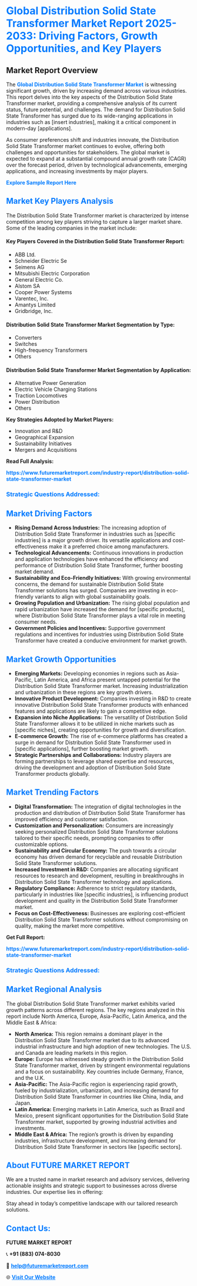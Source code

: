 <h1 style="color: #007BFF;">Global Distribution Solid State Transformer Market Report 2025-2033: Driving Factors, Growth Opportunities, and Key Players</h1>

<section id="overview">
<h2>Market Report Overview</h2>
<p>The <a href="https://www.futuremarketreport.com/industry-report/distribution-solid-state-transformer-market" style="color: #007BFF; text-decoration: none;"><strong>Global Distribution Solid State Transformer Market</strong></a> is witnessing significant growth, driven by increasing demand across various industries. This report delves into the key aspects of the Distribution Solid State Transformer market, providing a comprehensive analysis of its current status, future potential, and challenges. The demand for Distribution Solid State Transformer has surged due to its wide-ranging applications in industries such as [insert industries], making it a critical component in modern-day [applications].</p>
<p>As consumer preferences shift and industries innovate, the Distribution Solid State Transformer market continues to evolve, offering both challenges and opportunities for stakeholders. The global market is expected to expand at a substantial compound annual growth rate (CAGR) over the forecast period, driven by technological advancements, emerging applications, and increasing investments by major players.</p>
</section>

<section id="overview">
<p><a href="https://www.futuremarketreport.com/request-sample/reportId=54049" style="color: #007BFF; text-decoration: none;"><strong>Explore Sample Report Here</strong></a></p>
</section>

<section id="key-players">
<h2 style="color: #007BFF;">Market Key Players Analysis</h2>
<p>The Distribution Solid State Transformer market is characterized by intense competition among key players striving to capture a larger market share. Some of the leading companies in the market include:</p>
<h4>Key Players Covered in the Distribution Solid State Transformer Report:</h4>
<ul><li>ABB Ltd.</li><li>Schneider Electric Se</li><li>Seimens AG</li><li>Mitsubishi Electric Corporation</li><li>General Electric Co.</li><li>Alstom SA</li><li>Cooper Power Systems</li><li>Varentec, Inc.</li><li>Amantys Limited</li><li>Gridbridge, Inc.</li></ul>
<h4>Distribution Solid State Transformer Market Segmentation by Type:</h4>
<ul><li>Converters</li><li>Switches</li><li>High-frequency Transformers</li><li>Others</li></ul>

<h4>Distribution Solid State Transformer Market Segmentation by Application:</h4>
<ul><li>Alternative Power Generation</li><li>Electric Vehicle Charging Stations</li><li>Traction Locomotives</li><li>Power Distribution</li><li>Others</li></ul>
<p><strong>Key Strategies Adopted by Market Players:</strong></p>
<ul>
<li>Innovation and R&D</li>
<li>Geographical Expansion</li>
<li>Sustainability Initiatives</li>
<li>Mergers and Acquisitions</li>
</ul>
</section>

<section>
<p><strong>Read Full Analysis: </strong></p><a href="https://www.futuremarketreport.com/industry-report/distribution-solid-state-transformer-market" style="color: #007BFF; text-decoration: none;"><strong>https://www.futuremarketreport.com/industry-report/distribution-solid-state-transformer-market</strong></a>
<h3 style="color: #007BFF;">Strategic Questions Addressed:</h3>
</section>

<section id="driving-factors">
<h2 style="color: #007BFF;">Market Driving Factors</h2>
<ul>
<li><strong>Rising Demand Across Industries:</strong> The increasing adoption of Distribution Solid State Transformer in industries such as [specific industries] is a major growth driver. Its versatile applications and cost-effectiveness make it a preferred choice among manufacturers.</li>
<li><strong>Technological Advancements:</strong> Continuous innovations in production and application technologies have enhanced the efficiency and performance of Distribution Solid State Transformer, further boosting market demand.</li>
<li><strong>Sustainability and Eco-Friendly Initiatives:</strong> With growing environmental concerns, the demand for sustainable Distribution Solid State Transformer solutions has surged. Companies are investing in eco-friendly variants to align with global sustainability goals.</li>
<li><strong>Growing Population and Urbanization:</strong> The rising global population and rapid urbanization have increased the demand for [specific products], where Distribution Solid State Transformer plays a vital role in meeting consumer needs.</li>
<li><strong>Government Policies and Incentives:</strong> Supportive government regulations and incentives for industries using Distribution Solid State Transformer have created a conducive environment for market growth.</li>
</ul>
</section>

<section id="growth-opportunities">
<h2 style="color: #007BFF;">Market Growth Opportunities</h2>
<ul>
<li><strong>Emerging Markets:</strong> Developing economies in regions such as Asia-Pacific, Latin America, and Africa present untapped potential for the Distribution Solid State Transformer market. Increasing industrialization and urbanization in these regions are key growth drivers.</li>
<li><strong>Innovative Product Development:</strong> Companies investing in R&D to create innovative Distribution Solid State Transformer products with enhanced features and applications are likely to gain a competitive edge.</li>
<li><strong>Expansion into Niche Applications:</strong> The versatility of Distribution Solid State Transformer allows it to be utilized in niche markets such as [specific niches], creating opportunities for growth and diversification.</li>
<li><strong>E-commerce Growth:</strong> The rise of e-commerce platforms has created a surge in demand for Distribution Solid State Transformer used in [specific applications], further boosting market growth.</li>
<li><strong>Strategic Partnerships and Collaborations:</strong> Industry players are forming partnerships to leverage shared expertise and resources, driving the development and adoption of Distribution Solid State Transformer products globally.</li>
</ul>
</section>

<section id="trending-factors">
<h2 style="color: #007BFF;">Market Trending Factors</h2>
<ul>
<li><strong>Digital Transformation:</strong> The integration of digital technologies in the production and distribution of Distribution Solid State Transformer has improved efficiency and customer satisfaction.</li>
<li><strong>Customization and Personalization:</strong> Consumers are increasingly seeking personalized Distribution Solid State Transformer solutions tailored to their specific needs, prompting companies to offer customizable options.</li>
<li><strong>Sustainability and Circular Economy:</strong> The push towards a circular economy has driven demand for recyclable and reusable Distribution Solid State Transformer solutions.</li>
<li><strong>Increased Investment in R&D:</strong> Companies are allocating significant resources to research and development, resulting in breakthroughs in Distribution Solid State Transformer technology and applications.</li>
<li><strong>Regulatory Compliance:</strong> Adherence to strict regulatory standards, particularly in industries like [specific industries], is influencing product development and quality in the Distribution Solid State Transformer market.</li>
<li><strong>Focus on Cost-Effectiveness:</strong> Businesses are exploring cost-efficient Distribution Solid State Transformer solutions without compromising on quality, making the market more competitive.</li>
</ul>
</section>

<section>
<p><strong>Get Full Report: </strong></p><a href="https://www.futuremarketreport.com/industry-report/distribution-solid-state-transformer-market" style="color: #007BFF; text-decoration: none;"><strong>https://www.futuremarketreport.com/industry-report/distribution-solid-state-transformer-market</strong></a>
<h3 style="color: #007BFF;">Strategic Questions Addressed:</h3>
</section>


<section id="regional-analysis">
<h2 style="color: #007BFF;">Market Regional Analysis</h2>
<p>The global Distribution Solid State Transformer market exhibits varied growth patterns across different regions. The key regions analyzed in this report include North America, Europe, Asia-Pacific, Latin America, and the Middle East & Africa:</p>
<ul>
<li><strong>North America:</strong> This region remains a dominant player in the Distribution Solid State Transformer market due to its advanced industrial infrastructure and high adoption of new technologies. The U.S. and Canada are leading markets in this region.</li>
<li><strong>Europe:</strong> Europe has witnessed steady growth in the Distribution Solid State Transformer market, driven by stringent environmental regulations and a focus on sustainability. Key countries include Germany, France, and the U.K.</li>
<li><strong>Asia-Pacific:</strong> The Asia-Pacific region is experiencing rapid growth, fueled by industrialization, urbanization, and increasing demand for Distribution Solid State Transformer in countries like China, India, and Japan.</li>
<li><strong>Latin America:</strong> Emerging markets in Latin America, such as Brazil and Mexico, present significant opportunities for the Distribution Solid State Transformer market, supported by growing industrial activities and investments.</li>
<li><strong>Middle East & Africa:</strong> The region’s growth is driven by expanding industries, infrastructure development, and increasing demand for Distribution Solid State Transformer in sectors like [specific sectors].</li>
</ul>
</section>

<footer>
<h2 style="color: #007BFF;">About FUTURE MARKET REPORT</h2>
<p>We are a trusted name in market research and advisory services, delivering actionable insights and strategic support to businesses across diverse industries. Our expertise lies in offering:</p>

<p>Stay ahead in today’s competitive landscape with our tailored research solutions.</p>

<h2 style="color: #007BFF;">Contact Us:</h2>
<p><strong>FUTURE MARKET REPORT</strong></p>
<p>📞 <strong>+91 (883) 074-8030</strong></p>
<p>📧 <strong><a href="mailto:help@futuremarketreport.com" style="color: #007BFF;">help@futuremarketreport.com</a></strong></p>
<p>🌐 <strong><a href="https://www.futuremarketreport.com/" style="color: #007BFF;">Visit Our Website</a></strong></p>
</footer>